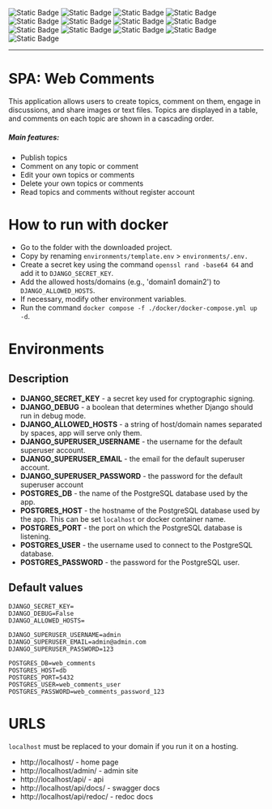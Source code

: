 ![Static Badge](https://img.shields.io/badge/Python-%23?style=for-the-badge&logo=python&logoColor=white&labelColor=%230a0a0a&color=%233776AB)
![Static Badge](https://img.shields.io/badge/Django-%23?style=for-the-badge&logo=django&logoColor=white&labelColor=%230a0a0a&color=%23092E20)
![Static Badge](https://img.shields.io/badge/Django%20REST%20Framework-%23?style=for-the-badge&logo=django&logoColor=white&labelColor=%230a0a0a&color=b81414)
![Static Badge](https://img.shields.io/badge/DRF%20Channels-%23?style=for-the-badge&logo=django&labelColor=%230a0a0a&color=%23b81414)
![Static Badge](https://img.shields.io/badge/Swagger-%23?style=for-the-badge&logo=swagger&logoColor=white&labelColor=%230a0a0a&color=%2385EA2D)
![Static Badge](https://img.shields.io/badge/Postgres-%23?style=for-the-badge&logo=postgresql&logoColor=white&labelColor=%230a0a0a&color=%234169E1)
![Static Badge](https://img.shields.io/badge/Docker-%23?style=for-the-badge&logo=docker&logoColor=white&labelColor=%230a0a0a&color=%232496ED)
![Static Badge](https://img.shields.io/badge/%20pre%20commit-%23?style=for-the-badge&logo=pre-commit&logoColor=white&labelColor=%230a0a0a&color=%23FAB040)
![Static Badge](https://img.shields.io/badge/Ruff-%23?style=for-the-badge&logo=ruff&logoColor=white&labelColor=%230a0a0a&color=%23D7FF64)
![Static Badge](https://img.shields.io/badge/nginx-%23?style=for-the-badge&logo=nginx&logoColor=white&labelColor=%230a0a0a&color=%23009639)
![Static Badge](https://img.shields.io/badge/poetry-%23?style=for-the-badge&logo=poetry&logoColor=white&labelColor=%230a0a0a&color=%2360A5FA)
![Static Badge](https://img.shields.io/badge/JavaScript-%23?style=for-the-badge&logo=javascript&logoColor=white&labelColor=%230a0a0a&color=%23F7DF1E)
![Static Badge](https://img.shields.io/badge/jQuery-%23?style=for-the-badge&logo=jquery&logoColor=white&labelColor=%230a0a0a&color=%230769AD)

***

# SPA: Web Comments
This application allows users to create topics, comment on them, engage in discussions, and share images or text files.
Topics are displayed in a table, and comments on each topic are shown in a cascading order.

##### Main features:
- Publish topics
- Comment on any topic or comment
- Edit your own topics or comments
- Delete your own topics or comments
- Read topics and comments without register account

# How to run with docker
- Go to the folder with the downloaded project.
- Copy by renaming `environments/template.env` > `environments/.env.`
- Create a secret key using the command `openssl rand -base64 64` and add it to `DJANGO_SECRET_KEY`.
- Add the allowed hosts/domains (e.g., 'domain1 domain2') to `DJANGO_ALLOWED_HOSTS`.
- If necessary, modify other environment variables.
- Run the command `docker compose -f ./docker/docker-compose.yml up -d`.


# Environments
## Description
- **DJANGO_SECRET_KEY** - a secret key used for cryptographic signing.
- **DJANGO_DEBUG** - a boolean that determines whether Django should run in debug mode.
- **DJANGO_ALLOWED_HOSTS** - a string of host/domain names separated by spaces, app will serve only them.
- **DJANGO_SUPERUSER_USERNAME** - the username for the default superuser account.
- **DJANGO_SUPERUSER_EMAIL** - the email for the default superuser account.
- **DJANGO_SUPERUSER_PASSWORD** - the password for the default superuser account
- **POSTGRES_DB** - the name of the PostgreSQL database used by the app.
- **POSTGRES_HOST** - the hostname of the PostgreSQL database used by the app. This can be set `localhost` or docker container name.
- **POSTGRES_PORT** - the port on which the PostgreSQL database is listening.
- **POSTGRES_USER** - the username used to connect to the PostgreSQL database.
- **POSTGRES_PASSWORD** - the password for the PostgreSQL user.

## Default values
```dotenv
DJANGO_SECRET_KEY=
DJANGO_DEBUG=False
DJANGO_ALLOWED_HOSTS=

DJANGO_SUPERUSER_USERNAME=admin
DJANGO_SUPERUSER_EMAIL=admin@admin.com
DJANGO_SUPERUSER_PASSWORD=123

POSTGRES_DB=web_comments
POSTGRES_HOST=db
POSTGRES_PORT=5432
POSTGRES_USER=web_comments_user
POSTGRES_PASSWORD=web_comments_password_123
```

# URLS
`localhost` must be replaced to your domain if you run it on a hosting.
- http://localhost/ - home page
- http://localhost/admin/ - admin site
- http://localhost/api/ - api
- http://localhost/api/docs/ - swagger docs
- http://localhost/api/redoc/ - redoc docs
